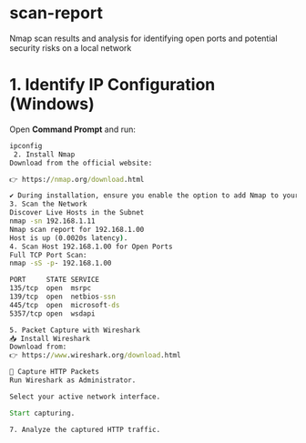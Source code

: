 # scan-report
Nmap scan results and analysis for identifying open ports and potential security risks on a local network

# 1. Identify IP Configuration (Windows)
Open **Command Prompt** and run:
```cmd
ipconfig
 2. Install Nmap
Download from the official website:

👉 https://nmap.org/download.html

✔️ During installation, ensure you enable the option to add Nmap to your system PATH.
3. Scan the Network
Discover Live Hosts in the Subnet
nmap -sn 192.168.1.11
Nmap scan report for 192.168.1.00
Host is up (0.0020s latency).
4. Scan Host 192.168.1.00 for Open Ports
Full TCP Port Scan:
nmap -sS -p- 192.168.1.00

PORT     STATE SERVICE
135/tcp  open  msrpc
139/tcp  open  netbios-ssn
445/tcp  open  microsoft-ds
5357/tcp open  wsdapi

5. Packet Capture with Wireshark
📥 Install Wireshark
Download from:
👉 https://www.wireshark.org/download.html

🧪 Capture HTTP Packets
Run Wireshark as Administrator.

Select your active network interface.

Start capturing.

7. Analyze the captured HTTP traffic.
